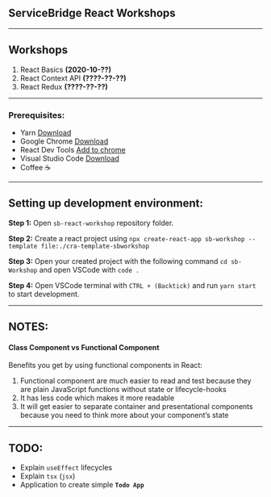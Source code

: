 ## **ServiceBridge React Workshops**

---

## **Workshops**
1. React Basics **(2020-10-??)**
2. React Context API **(????-??-??)**
3. React Redux **(????-??-??)**

---

### **Prerequisites:**
* Yarn [Download](https://classic.yarnpkg.com/en/docs/install/#windows-stable)
* Google Chrome [Download](https://www.google.com/chrome/?brand=CHBD&gclid=Cj0KCQjw8rT8BRCbARIsALWiOvQNndq-e5t_bigX3d24_h-B3zag77u8MQ8S0Kon4iAcQHIUXmMBOkwaAomtEALw_wcB&gclsrc=aw.ds)
* React Dev Tools [Add to chrome](https://chrome.google.com/webstore/detail/react-developer-tools/fmkadmapgofadopljbjfkapdkoienihi)
* Visual Studio Code [Download](https://code.visualstudio.com/download)
* Coffee ☕

---

## **Setting up development environment:**

**Step 1:**
Open `sb-react-workshop` repository folder.

**Step 2:**
Create a react project using `npx create-react-app sb-workshop --template file:./cra-template-sbworkshop`

**Step 3:**
Open your created project with the following command `cd sb-Workshop` and open VSCode with `code .`

**Step 4:**
Open VSCode terminal with  `CTRL + (Backtick)` and run `yarn start` to start development. 

---

## **NOTES:**

#### **Class Component vs Functional Component**
Benefits you get by using functional components in React:
1. Functional component are much easier to read and test because they are plain JavaScript functions without state or lifecycle-hooks
2. It has less code which makes it more readable
3. It will get easier to separate container and presentational components because you need to think more about your component’s state

---

## **TODO:**

* Explain `useEffect` lifecycles
* Explain `tsx` (`jsx`)
* Application to create simple **`Todo App`**
